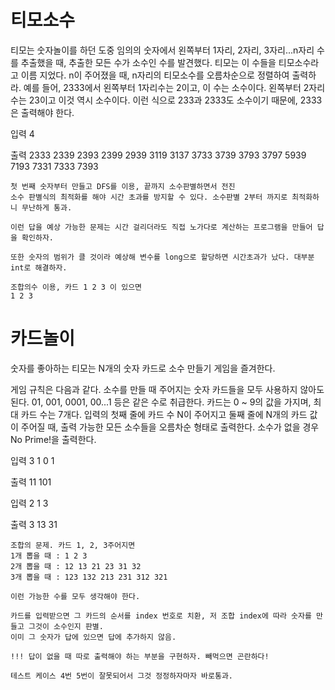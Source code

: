 # 티모소수

티모는 숫자놀이를 하던 도중 임의의 숫자에서 왼쪽부터 1자리, 2자리, 3자리...n자리 수를 추출했을 때, 추출한 모든 수가 소수인 수를 발견했다.
티모는 이 수들을 티모소수라고 이름 지었다. n이 주어졌을 때, n자리의 티모소수를 오름차순으로 정렬하여 출력하라.
예를 들어, 2333에서 왼쪽부터 1자리수는 2이고, 이 수는 소수이다. 왼쪽부터 2자리수는 23이고 이것 역시 소수이다.
이런 식으로 233과 2333도 소수이기 때문에, 2333은 출력해야 한다. 

입력
4

출력
2333
2339
2393
2399
2939
3119
3137
3733
3739
3793
3797
5939
7193
7331
7333
7393

```
첫 번째 숫자부터 만들고 DFS를 이용, 끝까지 소수판별하면서 전진
소수 판별식의 최적화를 해야 시간 초과를 방지할 수 있다. 소수판별 2부터 까지로 최적화하니 무난하게 통과.

이런 답을 예상 가능한 문제는 시간 걸리더라도 직접 노가다로 계산하는 프로그램을 만들어 답을 확인하자.

또한 숫자의 범위가 클 것이라 예상해 변수를 long으로 할당하면 시간초과가 났다. 대부분 int로 해결하자.

조합의수 이용, 카드 1 2 3 이 있으면
1 2 3 
```

# 카드놀이

숫자를 좋아하는 티모는 N개의 숫자 카드로 소수 만들기 게임을 즐겨한다.

게임 규칙은 다음과 같다.
소수를 만들 때 주어지는 숫자 카드들을 모두 사용하지 않아도 된다.
01, 001, 0001, 00...1 등은 같은 수로 취급한다.
카드는 0 ~ 9의 값을 가지며, 최대 카드 수는 7개다.
입력의 첫째 줄에 카드 수 N이 주어지고
둘째 줄에 N개의 카드 값이 주어질 때, 출력 가능한 모든 소수들을 오름차순 형태로 출력한다.
소수가 없을 경우 No Prime!을 출력한다.

입력
3
1 0 1

출력
11 101

입력
2
1 3

출력
3 13 31

```
조합의 문제. 카드 1, 2, 3주어지면
1개 뽑을 때 : 1 2 3
2개 뽑을 때 : 12 13 21 23 31 32
3개 뽑을 때 : 123 132 213 231 312 321

이런 가능한 수를 모두 생각해야 한다.

카드를 입력받으면 그 카드의 순서를 index 번호로 치환, 저 조합 index에 따라 숫자를 만들고 그것이 소수인지 판별. 
이미 그 숫자가 답에 있으면 답에 추가하지 않음.

!!! 답이 없을 때 따로 출력해야 하는 부분을 구현하자. 빼먹으면 곤란하다!

테스트 케이스 4번 5번이 잘못되어서 그것 정정하자마자 바로통과.
```
